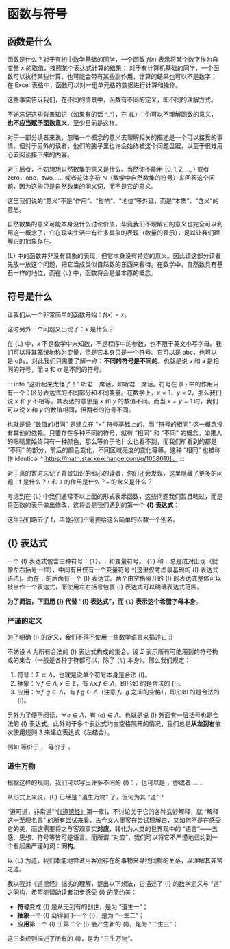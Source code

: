 # 函数与符号

## 函数是什么

函数是什么？对于有初中数学基础的同学，一个函数 $f(x)$ 表示将某个数字作为自变量 $x$ 的取值，按照某个表达式计算的结果；
对于有计算机基础的同学，一个函数可以执行某些计算，也可能会带有某些副作用，计算的结果也可以不是数字；
在 Excel 表格中，函数可以对一组单元格的数据进行计算和操作。

这些事实告诉我们，在不同的情景中，函数有不同的定义，即不同的理解方式。

不妨忘记这些背景知识（如果有的话 ^_^），在 {L} 中你可以不理解函数的意义，**也不应当赋予函数意义**，至少目前是这样。

对于一部分读者来说，忽略一个概念的意义去理解相关的描述是一个可以接受的事情，但对于另外的读者，他们的脑子里也许会始终被这个问题盘踞，以至于很难用心去阅读接下来的内容。

对于后者，不妨想想自然数集的意义是什么。当然你不能用 $\{0, 1, 2, \ldots, \}$ 或者 zero，one，two…… 或者花体字符 $\mathbb{N}$（数学中自然数集的符号）来回答这个问题，因为这些只是自然数集的同义词，而不是它的意义。

这里我们说的“意义”不是“作用”、“影响”、“地位”等外延，而是“本质”、“含义”的意思。

自然数集的意义可能本身没什么讨论价值，毕竟我们不理解它的意义也完全可以利用这一概念了，它在现实生活中有许多具象的表现（数量的表示），足以让我们理解它的抽象存在。

{L} 中的函数并非没有具象的表现，但它本身没有特定的意义。因此请这部分读者先放一放这个问题，把它当成类似自然数的东西来看待。在数学中，自然数具有基石一样的地位，而在 {L} 中，函数将会是最本原的概念。

## 符号是什么

让我们从一个非常简单的函数开始：$f(x) = x$。

这时另外一个问题又出现了：$x$ 是什么？

在 {L} 中，$x$ 不是数学中未知数，不是程序中的参数，也不限于英文小写字母。我们可以将其笼统地称为变量，但是它本身只是一个符号。它可以是 abc，也可以是 αβγ。对此我们只需要了解一点：**不同的符号是不同的**。也就是说 a 和 a 是相同的符号，而 a 和 α 是不同的符号。

::: info “这听起来太怪了！”
听君一席话，如听君一席话。符号在 {L} 中的作用只有一个：区分表达式的不同部分和不同变量。在数学上，$x = 1$，$y = 2$，那么我们说 $x$ 和 $y$ 不相等，其表达的意思是 $x$ 和 $y$ 的数值不同。而当 $x = y = 1$ 时，我们可以说 $x$ 和 $y$ 的数值相同，但两者的符号不同。

也就是说 “数值的相同” 是建立在 “=” 符号基础上的，而 “符号的相同” 这一概念没有其他的依赖。只要存在多种不同的符号，就有 “相同” 和 “不同” 的概念。如果人的眼睛里始终只有一种颜色，那么等价于他什么也看不到，而我们所看到的都是 “不同” 的部分，前后的颜色变化，不同区域亮度的变化等等。这种 “相同” 也被称作 identical
^[https://math.stackexchange.com/q/1058610]。
:::

对于真的暂时忘记了背景知识的细心的读者，你们还会发现，这里隐藏了更多的问题：f 是什么？`(` 和 `)` 的作用是什么？`=` 的含义是什么？

考虑到在 {L} 中我们通常不以上面的形式表示函数，这些问题我们暂且略过，而是将函数的表示做出修改，这将会是我们遇到的第一个 **{l} 表达式**：

<LambdaStatic block exp="\x. x" />

这里我们略去了 f，毕竟我们不需要给这么简单的函数一个别名。

## {l} 表达式

一个 {l} 表达式包含三种符号：```{l}```，```.``` 和变量符号。
```{l}``` 和 ```.``` 总是成对出现（就像左右括号一样），中间有且仅有一个变量符号
^[这里仅考虑最基础的 {l} 表达式语法]。而在 ```.``` 的后面有一个 {l} 表达式。两个由空格隔开的 {l} 的表达式整体可以被当作一个表达式，而使用左右括号包裹 {l} 表达式可以明确表达式范围。

**为了简洁，下面用 {l} 代替 “{l} 表达式”，而 ```{l}``` 表示这个希腊字母本身**。

### 严谨的定义

为了明确 {l} 的定义，我们不得不使用一些数学语言来描述它 :）

不妨设 $\Lambda$ 为所有合法的 {l} 表达式构成的集合，设 $\Sigma$ 表示所有可能用到的符号构成的集合（一般是各种字符都可以，除了 ```{l}``` 本身）。那么我们规定：

1. 符号：$\Sigma \subset \Lambda$，也就是说单个符号本身是合法 {l}。
2. 抽象：$\forall f \in \Lambda, x \in \Sigma$，有 $\lambda x.f \in \Lambda$，即形如 <LambdaStatic exp="\x. f" /> 的是合法的 {l}。
3. 应用：$\forall f, g\in \Lambda$，有 $f\; g \in \Lambda$（注意 $f$，$g$ 之间的空格），即形如 <LambdaStatic exp="f g" /> 的是合法的 {l}。

另外为了便于阅读，$\forall e \in \Lambda$，有 $(e) \in \Lambda$。也就是说 {l} 外面套一层括号也是合法的 {l} 表达式。此外对于多个表达式均由空格隔开的情况，我们总是**从左到右**依次使用规则 3 来建立表达式（左结合）。

例如 <LambdaStatic exp="a b (c d) e" /> 
等价于 <LambdaRaw exp="((a b) (c d)) e" />， <LambdaStatic exp="\x.(\y. (x (\x. y)))" /> 
等价于 <LambdaRaw exp="\x.(\y.(x (\x. y)))" />。

### 道生万物

根据这样的规则，我们可以写出许多不同的 {l}：<LambdaStatic exp="\x. \y. x y x" />，也可以是 <LambdaStatic exp="a b c (d e) f" />，亦或者 <LambdaStatic exp="\x.\x.\x. x (x x x) x" />……

从形式上来说，{L} 已经是 “道生万物” 了，但何为其 “道”？ 

“道可道，非常道”^[[《道德经》](https://www.daodejing.org/)第一章]，不讨论关于它的各种玄妙解释，就 “解释这一至理名言” 的所有尝试来看，古今文人墨客在尝试理解它，又如何不是在感受它的美，而这需要将之与客观事实**对应**，转化为人类的世界观中的 “语言”——五感、思想、符号等皆可是语言。而所谓 “对应”，我们可以将它不严谨地归约到一个看起来严谨的词：**同构**。

以 {L} 为道，我们本能地尝试用客观存在的事物来寻找同构的关系，以理解其非常之道。

我以我对《道德经》拙劣的理解，提出以下想法，它描述了 {l} 的数学定义与 “道” 之同构，希望能帮助读者初步感受 {l} 的简约美：

- **符号**变成 {l} 是从无到有的创世，是为 “道生一”；
- **抽象**一个 {l} 会得到下一个 {l}，是为 “一生二”；
- **应用**第一个 {l} 于第二个 {l} 会产生新的 {l}，是为 “二生三”；

这三条规则描述了所有的 {l}，是为 “三生万物”。